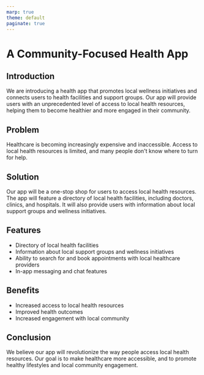 ```yaml
---
marp: true
theme: default
paginate: true
---
```

# A Community-Focused Health App 

## Introduction 

We are introducing a health app that promotes local wellness initiatives and connects users to health facilities and support groups. Our app will provide users with an unprecedented level of access to local health resources, helping them to become healthier and more engaged in their community. 

## Problem 

Healthcare is becoming increasingly expensive and inaccessible. Access to local health resources is limited, and many people don't know where to turn for help. 

## Solution 

Our app will be a one-stop shop for users to access local health resources. The app will feature a directory of local health facilities, including doctors, clinics, and hospitals. It will also provide users with information about local support groups and wellness initiatives. 

## Features 

- Directory of local health facilities
- Information about local support groups and wellness initiatives
- Ability to search for and book appointments with local healthcare providers
- In-app messaging and chat features 

## Benefits 

- Increased access to local health resources 
- Improved health outcomes 
- Increased engagement with local community 

## Conclusion 

We believe our app will revolutionize the way people access local health resources. Our goal is to make healthcare more accessible, and to promote healthy lifestyles and local community engagement.
  